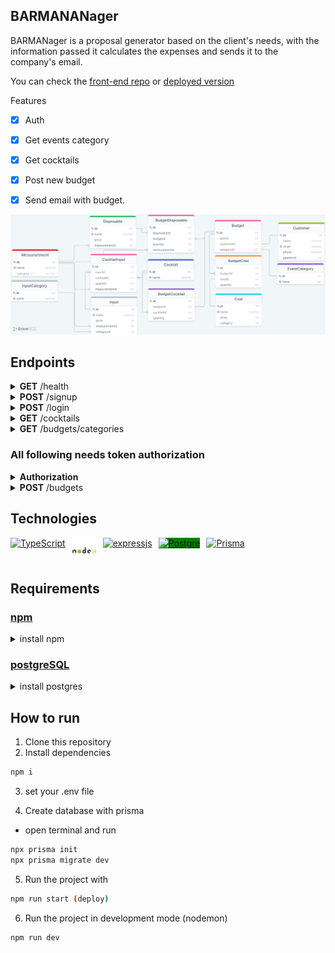 ## BARMANANager

BARMANager is a proposal generator based on the client's needs, with the information passed it calculates the expenses and sends it to the company's email.

You can check the [front-end repo](https://github.com/leonardo-otero390/barmanager-front) or [deployed version](http://barmanager-front.vercel.app/)

Features

- [x] Auth

- [x] Get events category

- [x] Get cocktails

- [x] Post new budget

- [x] Send email with budget.

<img src="./dbDesign.png" />

## Endpoints

<details>
            <summary>
                <strong>GET</strong> /health
            </summary>

- it returns status <strong>200</strong> for succes

</details>

<details>
            <summary>
                <strong>POST</strong> /signup
            </summary>

        send body request like this:

```json
{
  "name": "joe",
  "email": "joe@mail.com",
  "phone": "12345678911", //11 number digits
  "password": "123"
}
```

- it returns status <strong>201</strong> for success

- it return status <strong>409</strong> if email is already in use

 </details>

 <details>
            <summary>
                <strong>POST</strong> /login
            </summary>

        send body request like this:

```json
{
  "email": "joe@mail.com",
  "password": "123"
}
```

- it returns status <strong>200</strong> for succes

and

```json
{
  "token": "eyJhbGciOiJIUzI1NiIsInR5cCI6IkpXVCJ9.eyJpZCI6MSwiaWF0IjoxNjUwNjQ5NzgxfQ.Uh1NxvzX-4XHvZOGdsEkCWk-KJTuNFNU8U-5dP59XFw"
}
```

- it return status <strong>401</strong> for incorrect password or email

 </details>

 <details>
            <summary>
                <strong>GET</strong> /cocktails
            </summary>

- it returns status <strong>200</strong> for succes

and

```json
[
  {
    "id": 1,
    "name": "Caipirinha"
  },
  {
    "id": 2,
    "name": "Caipiroska"
  }
]
```

 </details>

 <details>
            <summary>
                <strong>GET</strong> /budgets/categories
            </summary>

- it returns status <strong>200</strong> for succes

and

```json
[
  {
    "id": 1,
    "name": "Birthday"
  },
  {
    "id": 2,
    "name": "Wedding"
  }
]
```

 </details>

### All following needs token authorization

<details>
    <summary>
        <strong >Authorization</strong>
    </summary>
- send a Bearer token on headers like this:

```json
{
  "headers": {
    "authorization": "Bearer 1cf7cccf-48ad-4edd-8b9d-121b1199aaf4"
  }
}
```

- it returns <strong>400</strong> for empty auth or without Bearer

- it returns <strong>401</strong> for unauthorized

</details>

 <details>
            <summary>
                <strong>POST</strong> /budgets
            </summary>

        send body request like this:

```json
{
  "guests": 100,
  "categoryId": 1, // budget category
  "cocktails": [1, 2] // array of cocktails ids
}
```

- it returns status <strong>201</strong> for succes

and

```json
{
  "token": "eyJhbGciOiJIUzI1NiIsInR5cCI6IkpXVCJ9.eyJpZCI6MSwiaWF0IjoxNjUwNjQ5NzgxfQ.Uh1NxvzX-4XHvZOGdsEkCWk-KJTuNFNU8U-5dP59XFw"
}
```

- it return status <strong>401</strong> for incorrect password or email

 </details>

## Technologies

<div style="display: flex; gap: 10px; height: 40px;">
  <a title="TypeScript" href="https://www.typescriptlang.org/" target="_blank" rel="noreferrer"> 
      <img src="https://user-images.githubusercontent.com/85591297/157519943-9da08e53-e59d-450a-8b0d-81af17974fd0.svg" alt="TypeScript" height="40"/>
  </a>
  <a title="Node JS" href="https://nodejs.org" target="_blank" rel="noreferrer"> 
      <img style="background: white;" src="https://raw.githubusercontent.com/devicons/devicon/master/icons/nodejs/nodejs-original-wordmark.svg" alt="nodejs" height="40"/> 
  </a>
  <a title="Express JS" href="https://expressjs.com/" target="_blank" rel="noreferrer"> 
      <img style="background: white;" src="https://www.vectorlogo.zone/logos/expressjs/expressjs-icon.svg" alt="expressjs" height="40"/> 
  </a>
  <a title="Postgre" href="https://www.postgresql.org/" target="_blank" rel="noreferrer"> 
      <img style="background: green;" src="https://user-images.githubusercontent.com/85591297/157520309-59a18d2e-ee4d-433c-8990-12fdbba37a0d.svg" alt="Postgre" height="40"/> 
  </a>
  <a title="Prisma" href="https://www.prisma.io/" target="_blank" rel="noreferrer"> 
      <img style="background: white;" src="https://miro.medium.com/max/1400/1*X6wCDTpjcn_WcvDW9jS4WQ.png" alt="Prisma" height="40"/> 
  </a>
</div>

## Requirements

### [npm](https://www.npmjs.com/)

<details>
    <summary>install npm</summary>

```bash
wget -qO- <https://raw.githubusercontent.com/nvm-sh/nvm/v0.38.0/install.sh> | bash

## Or this command
wget -qO- https://raw.githubusercontent.com/nvm-sh/nvm/v0.38.0/install.sh | bash

# Close and open terminal
nvm install --lts
nvm use --lts
# Verify node version
node --version # Must show v14.16.1
# Verify npm version
npm -v
```

</details>

### [postgreSQL](https://www.postgresql.org/)

<details>
    <summary>install postgres</summary>

```bash
sudo apt install postgresql postgresql-contrib
```

</details>

## How to run

1. Clone this repository
2. Install dependencies

```bash
npm i
```

3. set your .env file

4. Create database with prisma

- open terminal and run

```bash
npx prisma init
npx prisma migrate dev
```

5. Run the project with

```bash
npm run start (deploy)
```

6. Run the project in development mode (nodemon)

```bash
npm run dev
```
